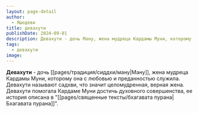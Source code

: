 ```yaml
---
layout: page-detail
author:
  - Яшодеви
title: девахути
publishDate: 2024-09-01
description: Девахути - дочь Ману, жена мудреца Кардамы Муни, которому она с любовью и преданностью служила. Девахути называют садхви, что значит целомудренная, верная жена. Девахути помогала Кардаме Mуни достичь духовного совершенства, ее история описана в "Бхагавата пурана".
tags:
  - девахути
image:
---
```

**Девахути** - дочь [[pages/традиция/сиддхи/ману|Ману]], жена мудреца Кардамы Муни, которому она с любовью и преданностью служила. Девахути называют садхви, что значит целомудренная, верная жена. Девахути помогала Кардаме Mуни достичь духовного совершенства, ее история описана в "[[pages/священные тексты/бхагавата пурана|Бхагавата пурана]]".

